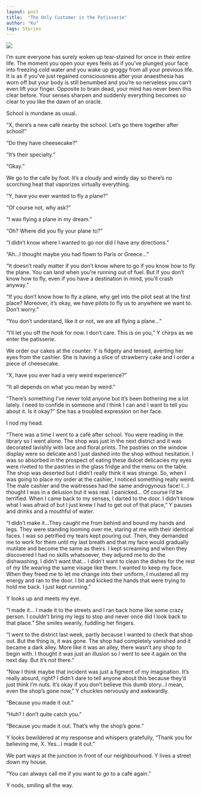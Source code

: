 ```yaml
---
layout: post
title:  "The Only Customer in the Patisserie"
author: "Ku"
tags: Stories
---
```


<img src="https://images.unsplash.com/photo-1628565836616-96eabd510740?ixid=MnwxMjA3fDB8MHxwaG90by1wYWdlfHx8fGVufDB8fHx8&ixlib=rb-1.2.1&auto=format&fit=crop&w=500&q=80">


I’m sure everyone has surely woken up tear-stained for once in their entire life. The moment you open your eyes feels as if you’ve plunged your face into freezing cold water and you wake up groggy from all your previous life. It is as if you’ve just regained consciousness after your anaesthesia has worn off but your body is still benumbed and you’re so nerveless you can’t even lift your finger. Opposite to brain dead, your mind has never been this clear before. Your senses sharpen and suddenly everything becomes so clear to you like the dawn of an oracle.

School is mundane as usual.

“X, there’s a new café nearby the school. Let’s go there together after school!”

“Do they have cheesecake?”

“It’s their specialty.”

“Okay.”

We go to the cafe by foot. It’s a cloudy and windy day so there’s no scorching heat that vaporizes virtually everything.

“Y, have you ever wanted to fly a plane?”

“Of course not, why ask?”

“I was flying a plane in my dream.”

“Oh? Where did you fly your plane to?”

“I didn’t know where I wanted to go nor did I have any directions.”

“Ah…I thought maybe you had flown to Paris or Greece…”

“It doesn’t really matter if you don’t know where to go if you know how to fly the plane. You can land when you’re running out of fuel. But if you don’t know how to fly, even if you have a destination in mind, you’ll crash anyway.”

“If you don’t know how to fly a plane, why get into the pilot seat at the first place? Moreover, it’s okay, we have pilots to fly us to anywhere we want to. Don’t worry.”

“You don’t understand, like it or not, we are all flying a plane…”

“I’ll let you off the hook for now. I don’t care. This is on you,” Y chirps as we enter the patisserie.

We order our cakes at the counter. Y is fidgety and tensed, averting her eyes from the cashier. She is having a slice of strawberry cake and I order a piece of cheesecake.

“X, have you ever had a very weird experience?”

“It all depends on what you mean by weird.”

“There’s something I’ve never told anyone but it’s been bothering me a lot lately. I need to confide in someone and I think I can and I want to tell you about it. Is it okay?” She has a troubled expression on her face.

I nod my head.

“There was a time I went to a café after school. You were reading in the library so I went alone. The shop was just in the next district and it was decorated lavishly with lace and floral prints. The pastries on the window display were so delicate and I just dashed into the shop without hesitation. I was so absorbed in the prospect of eating these dulcet delicacies my eyes were riveted to the pastries in the glass fridge and the menu on the table. The shop was deserted but I didn’t really think it was strange. So, when I was going to place my order at the cashier, I noticed something really weird. The male cashier and the waitresses had the same androgynous face! I…I thought I was in a delusion but it was real. I panicked… Of course I’d be terrified. When I came back to my senses, I darted to the door. I didn’t know what I was afraid of but I just knew I had to get out of that place,” Y pauses and drinks and a mouthful of water.

“I didn’t make it…They caught me from behind and bound my hands and legs. They were standing looming over me, staring at me with their identical faces. I was so petrified my tears kept pouring out. Then, they demanded me to work for them until my last breath and that my face would gradually mutilate and become the same as theirs. I kept screaming and when they discovered I had no skills whatsoever, they adjured me to do the dishwashing. I didn’t want that… I didn’t want to clean the dishes for the rest of my life wearing the same visage like them. I wanted to keep my face. When they freed me to let me change into their uniform, I mustered all my energy and ran to the door. I bit and kicked the hands that were trying to hold me back. I just kept running.”

Y looks up and meets my eye.

“I made it… I made it to the streets and I ran back home like some crazy person. I couldn’t bring my legs to stop and never once did I look back to that place.” She smiles wearily, fuddling her fingers.

“I went to the district last week, partly because I wanted to check that shop out. But the thing is, it was gone. The shop had completely vanished and it became a dark alley. More like it was an alley, there wasn’t any shop to begin with. I thought it was just an illusion so I went to see it again on the next day. But it’s not there.”

“Now I think maybe that incident was just a figment of my imagination. It’s really absurd, right? I didn’t dare to tell anyone about this because they’d just think I’m nuts. It’s okay if you don’t believe this dumb story…I mean, even the shop’s gone now,” Y chuckles nervously and awkwardly.

“Because you made it out.”

“Huh? I don’t quite catch you.”

“Because you made it out. That’s why the shop’s gone.”

Y looks bewildered at my response and whispers gratefully, “Thank you for believing me, X. Yes…I made it out.”

We part ways at the junction in front of our neighbourhood. Y lives a street down my house.

“You can always call me if you want to go to a café again.”

Y nods, smiling all the way. 

